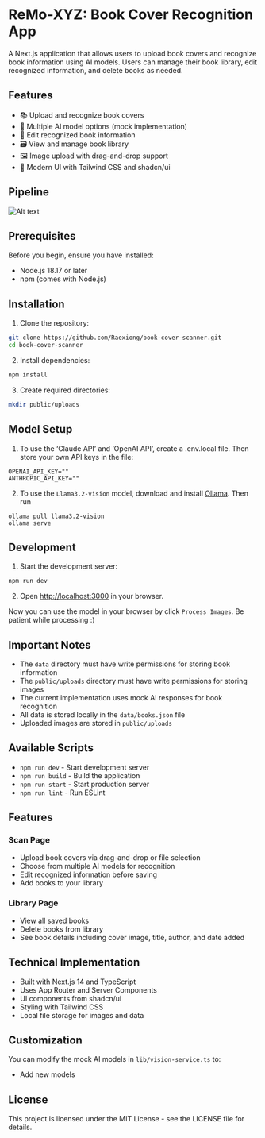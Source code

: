 # ReMo-XYZ: Book Cover Recognition App

A Next.js application that allows users to upload book covers and recognize book information using AI models. Users can manage their book library, edit recognized information, and delete books as needed.

## Features

- 📚 Upload and recognize book covers
- 🤖 Multiple AI model options (mock implementation)
- 📝 Edit recognized book information
- 🗃️ View and manage book library
- 🖼️ Image upload with drag-and-drop support
- 🎨 Modern UI with Tailwind CSS and shadcn/ui

## Pipeline

![Alt text](https://github.com/Raexiong/book-cover-scanner/blob/7c37adfa80eea73458c30bebfd42654795a09df0/flowchart.png)

## Prerequisites

Before you begin, ensure you have installed:

- Node.js 18.17 or later
- npm (comes with Node.js)

## Installation

1. Clone the repository:

```bash
git clone https://github.com/Raexiong/book-cover-scanner.git
cd book-cover-scanner
```

2. Install dependencies:

```bash
npm install
```

3. Create required directories:

```bash
mkdir public/uploads
```

## Model Setup

1. To use the ‘Claude API’ and ‘OpenAI API’, create a .env.local file. Then store your own API keys in the file:

```
OPENAI_API_KEY=""
ANTHROPIC_API_KEY=""
```

2. To use the `Llama3.2-vision` model, download and install [Ollama](https://ollama.com/download). Then run

```
ollama pull llama3.2-vision
ollama serve
```

## Development

1. Start the development server:

```bash
npm run dev
```

2. Open [http://localhost:3000](http://localhost:3000) in your browser.

Now you can use the model in your browser by click `Process Images`. Be patient while processing :)

## Important Notes

- The `data` directory must have write permissions for storing book information
- The `public/uploads` directory must have write permissions for storing images
- The current implementation uses mock AI responses for book recognition
- All data is stored locally in the `data/books.json` file
- Uploaded images are stored in `public/uploads`

## Available Scripts

- `npm run dev` - Start development server
- `npm run build` - Build the application
- `npm run start` - Start production server
- `npm run lint` - Run ESLint

## Features

### Scan Page

- Upload book covers via drag-and-drop or file selection
- Choose from multiple AI models for recognition
- Edit recognized information before saving
- Add books to your library

### Library Page

- View all saved books
- Delete books from library
- See book details including cover image, title, author, and date added

## Technical Implementation

- Built with Next.js 14 and TypeScript
- Uses App Router and Server Components
- UI components from shadcn/ui
- Styling with Tailwind CSS
- Local file storage for images and data

## Customization

You can modify the mock AI models in `lib/vision-service.ts` to:

- Add new models

## License

This project is licensed under the MIT License - see the LICENSE file for details.
